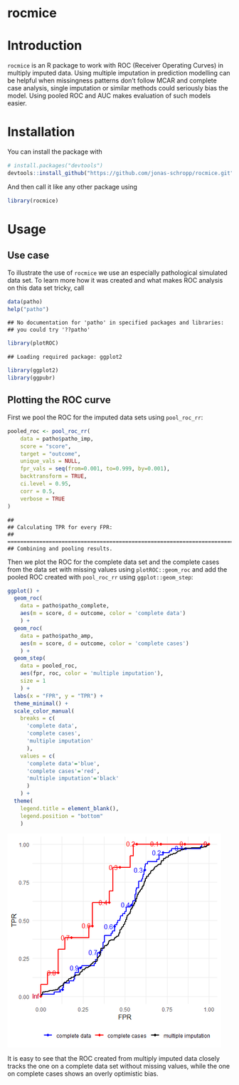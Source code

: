 rocmice
================

# Introduction

`rocmice` is an R package to work with ROC (Receiver Operating Curves)
in multiply imputed data. Using multiple imputation in prediction
modelling can be helpful when missingness patterns don’t follow MCAR and
complete case analysis, single imputation or similar methods could
seriously bias the model. Using pooled ROC and AUC makes evaluation of
such models easier.

# Installation

You can install the package with

``` r
# install.packages("devtools")
devtools::install_github("https://github.com/jonas-schropp/rocmice.git")
```

And then call it like any other package using

``` r
library(rocmice)
```

# Usage

## Use case

To illustrate the use of `rocmice` we use an especially pathological
simulated data set. To learn more how it was created and what makes ROC
analysis on this data set tricky, call

``` r
data(patho)
help("patho")
```

    ## No documentation for 'patho' in specified packages and libraries:
    ## you could try '??patho'

``` r
library(plotROC)
```

    ## Loading required package: ggplot2

``` r
library(ggplot2)
library(ggpubr)
```

## Plotting the ROC curve

First we pool the ROC for the imputed data sets using `pool_roc_rr`:

``` r
pooled_roc <- pool_roc_rr(
    data = patho$patho_imp,
    score = "score",
    target = "outcome",
    unique_vals = NULL,
    fpr_vals = seq(from=0.001, to=0.999, by=0.001),
    backtransform = TRUE,
    ci.level = 0.95,
    corr = 0.5,
    verbose = TRUE
)
```

    ## 
    ## Calculating TPR for every FPR: 
    ## ================================================================================
    ## Combining and pooling results.

Then we plot the ROC for the complete data set and the complete cases
from the data set with missing values using `plotROC::geom_roc` and add
the pooled ROC created with `pool_roc_rr` using `ggplot::geom_step`:

``` r
ggplot() + 
  geom_roc(
    data = patho$patho_complete, 
    aes(m = score, d = outcome, color = 'complete data')
    ) +
  geom_roc(
    data = patho$patho_amp, 
    aes(m = score, d = outcome, color = 'complete cases')
    ) +
  geom_step(
    data = pooled_roc, 
    aes(fpr, roc, color = 'multiple imputation'), 
    size = 1
    ) +
  labs(x = "FPR", y = "TPR") +
  theme_minimal() +
  scale_color_manual(
    breaks = c(
      'complete data', 
      'complete cases', 
      'multiple imputation'
      ),
    values = c(
      'complete data'='blue', 
      'complete cases'='red', 
      'multiple imputation'='black'
      )
    ) +
  theme(
    legend.title = element_blank(),
    legend.position = "bottom"
    )
```

![](Readme_files/figure-gfm/unnamed-chunk-6-1.png)<!-- -->

It is easy to see that the ROC created from multiply imputed data
closely tracks the one on a complete data set without missing values,
while the one on complete cases shows an overly optimistic bias.
